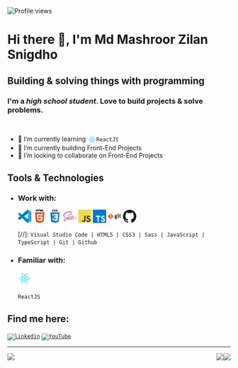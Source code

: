 ![Profile views](https://gpvc.arturio.dev/mzs21)  

# Hi there 👋, **I'm Md Mashroor Zilan Snigdho**

## Building & solving things with programming

### I'm a *high school student*. Love to build projects & solve problems.  

<br/>

- 🌱 I’m currently learning <code><img alt="ReactJS" align="center" width="20px" src="https://raw.githubusercontent.com/github/explore/80688e429a7d4ef2fca1e82350fe8e3517d3494d/topics/react/react.png" title="ReactJS"/>ReactJS</code>
- 🔨 I’m currently building Front-End Projects
- 👯 I’m looking to collaborate on Front-End Projects 

## Tools & Technologies
- ### Work with: 
  <code><img alt="Visual Studio Code" width= "30px" src="https://raw.githubusercontent.com/github/explore/80688e429a7d4ef2fca1e82350fe8e3517d3494d/topics/visual-studio-code/visual-studio-code.png" title="Visual Studio Code"/></code>
  <code><img alt="HTML5" width="30px" src="https://raw.githubusercontent.com/github/explore/80688e429a7d4ef2fca1e82350fe8e3517d3494d/topics/html/html.png" title="HTML5"/></code>
  <code><img  alt="CSS3" width="30px" src="https://raw.githubusercontent.com/github/explore/80688e429a7d4ef2fca1e82350fe8e3517d3494d/topics/css/css.png" title="CSS3"/></code>
  <code><img  alt="Sass" width="30px" src="https://raw.githubusercontent.com/github/explore/80688e429a7d4ef2fca1e82350fe8e3517d3494d/topics/sass/sass.png" title="Sass"/></code>
  <code><img  alt="JavaScript" width="30px" src="https://raw.githubusercontent.com/github/explore/80688e429a7d4ef2fca1e82350fe8e3517d3494d/topics/javascript/javascript.png" title="JavaScript"/></code>
  <code><img  alt="TypeScript" width="30px" src="https://raw.githubusercontent.com/github/explore/80688e429a7d4ef2fca1e82350fe8e3517d3494d/topics/typescript/typescript.png" title="TypeScript"/></code>
  <code><img  alt="Git" width="30px" src="https://raw.githubusercontent.com/github/explore/80688e429a7d4ef2fca1e82350fe8e3517d3494d/topics/git/git.png" title="Git"/></code>
  <code><img  alt="GitHub" width="30px" src="https://raw.githubusercontent.com/github/explore/78df643247d429f6cc873026c0622819ad797942/topics/github/github.png" title="GitHub"/></code>
  
  
  [//]: <code>Visual Studio Code | HTML5 | CSS3 | Sass | JavaScript | TypeScript | Git | Github</code>   
- ### Familiar with: 
  <code><img alt="ReactJS" width="30px" src="https://raw.githubusercontent.com/github/explore/80688e429a7d4ef2fca1e82350fe8e3517d3494d/topics/react/react.png" title="ReactJS"/></code>
  
  <code>ReactJS</code>
  

## Find me here:
<code><a href="https://www.linkedin.com/in/mdmzs"><img src='https://content.linkedin.com/content/dam/me/business/en-us/amp/brand-site/v2/bg/LI-Bug.svg.original.svg' alt='linkedin' height='40' width= "30px"></a></code>
<code><a href="https://www.youtube.com/channel/UCeqgosa0xxJ319iUVWCDKQQ"><img src='https://upload.wikimedia.org/wikipedia/commons/0/09/YouTube_full-color_icon_%282017%29.svg' alt='YouTube' height='40' width= "40px"></a></code>
<hr>

[<img src="https://github-readme-stats.vercel.app/api/top-langs/?username=mzs21" align="left" />](https://github.com/mzs21)
[<img src="https://github-readme-stats.vercel.app/api?username=mzs21&show_icons=true" align="right" />](https://github.com/mzs21)
[<img src="https://github-readme-streak-stats.herokuapp.com/?user=mzs21" align="right" />](https://github.com/mzs21)
